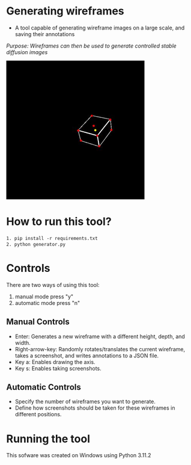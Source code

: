 # Generating wireframes
- A tool capable of generating wireframe images on a large scale, and saving their annotations

*Purpose: Wireframes can then be used to generate controlled stable diffusion images*

<p align="left" width="100%">
<img src="example.jpg">
</p>

# How to run this tool?
    1. pip install -r requirements.txt
    2. python generator.py 
  
# Controls
There are two ways of using this tool:
1. manual mode press "y"
2. automatic mode press "n"

## Manual Controls
- Enter: Generates a new wireframe with a different height, depth, and width.
- Right-arrow-key: Randomly rotates/translates the current wireframe, takes a screenshot, and writes annotations to a JSON file.
- Key a: Enables drawing the axis.
- Key s: Enables taking screenshots.

## Automatic Controls
- Specify the number of wireframes you want to generate.
- Define how screenshots should be taken for these wireframes in different positions.

# Running the tool

This sofware was created on Windows using Python 3.11.2
